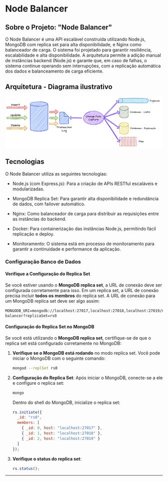 # Node Balancer

## Sobre o Projeto: "Node Balancer"

O Node Balancer é uma API escalável construída utilizando Node.js, MongoDB com replica set para alta disponibilidade, e Nginx como balanceador de carga. O sistema foi projetado para garantir resiliência, escalabilidade e alta disponibilidade. A arquitetura permite a adição manual de instâncias backend (Node.js) e garante que, em caso de falhas, o sistema continue operando sem interrupções, com a replicação automática dos dados e balanceamento de carga eficiente.

## Arquitetura - Diagrama ilustrativo

![img.png](docs/images/diagramEscale.png)

## Tecnologias

O Node Balancer utiliza as seguintes tecnologias:

- Node.js (com Express.js): Para a criação de APIs RESTful escaláveis e modularizadas.

- MongoDB Replica Set: Para garantir alta disponibilidade e redundância de dados, com failover automático.

- Nginx: Como balanceador de carga para distribuir as requisições entre as instâncias do backend.

- Docker: Para containerização das instâncias Node.js, permitindo fácil replicação e deploy.

- Monitoramento: O sistema está em processo de monitoramento para garantir a continuidade e performance da aplicação.


### Configuração Banco de Dados

#### **Verifique a Configuração do Replica Set**

Se você estiver usando o **MongoDB replica set**, a URL de conexão deve ser configurada corretamente para isso. Em um replica set, a URL de conexão precisa incluir **todos os membros** do replica set. A URL de conexão para um MongoDB replica set deve ser algo assim:

```env
MONGODB_URI=mongodb://localhost:27017,localhost:27018,localhost:27019/node-balancer?replicaSet=rs0
```

#### **Configuração do Replica Set no MongoDB**

Se você está utilizando o **MongoDB replica set**, certifique-se de que o replica set está configurado corretamente no MongoDB:

1. **Verifique se o MongoDB está rodando** no modo replica set. Você pode iniciar o MongoDB com o seguinte comando:

   ```bash
   mongod --replSet rs0
   ```

2. **Configuração do Replica Set**: Após iniciar o MongoDB, conecte-se a ele e configure o replica set:

   ```bash
   mongo
   ```

   Dentro do shell do MongoDB, inicialize o replica set:

   ```javascript
   rs.initiate({
     _id: "rs0",
     members: [
       { _id: 0, host: "localhost:27017" },
       { _id: 1, host: "localhost:27018" },
       { _id: 2, host: "localhost:27019" }
     ]
   });
   ```

3. **Verifique o status do replica set**:

   ```javascript
   rs.status();
   ```


---

